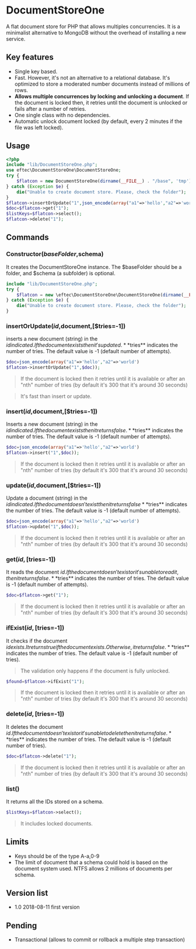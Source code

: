 # DocumentStoreOne
A flat document store for PHP that allows multiples concurrencies. It is a minimalist alternative to MongoDB without the overhead of installing a new service.

## Key features
- Single key based.
- Fast. However, it's not an alternative to a relational database. It's optimized to store a moderated number documents instead of millions of rows.
- **Allows multiple concurrences by locking and unlocking a document**. If the document is locked then, it retries until the document is unlocked or fails after a number of retries.
- One single class with no dependencies.
- Automatic unlock document locked (by default, every 2 minutes if the file was left locked).

## Usage

```php
<?php
include "lib/DocumentStoreOne.php";
use eftec\DocumentStoreOne\DocumentStoreOne;
try {
    $flatcon = new DocumentStoreOne(dirname(__FILE__) . "/base", 'tmp');
} catch (Exception $e) {
    die("Unable to create document store. Please, check the folder");
}
$flatcon->insertOrUpdate("1",json_encode(array("a1"=>'hello',"a2"=>'world')));
$doc=$flatcon->get("1");
$listKeys=$flatcon->select();
$flatcon->delete("1");
```

## Commands

### Constructor($baseFolder,$schema)

It creates the DocumentStoreOne instance.   The $baseFolder should be a folder, and $schema (a subfolder) is optional.

```php
include "lib/DocumentStoreOne.php";
try {
    $flatcon = new \eftec\DocumentStoreOne\DocumentStoreOne(dirname(__FILE__) . "/base", 'tmp');
} catch (Exception $e) {
    die("Unable to create document store. Please, check the folder");
}
```

### insertOrUpdate($id,$document,[$tries=-1])

inserts a new document (string) in the $id indicated. If the document exists then it's updated.
**$tries** indicates the number of tries. The default value is -1 (default number of attempts).

```php
$doc=json_encode(array("a1"=>'hello',"a2"=>'world')
$flatcon->insertOrUpdate("1",$doc));
```
> If the document is locked then it retries until it is available or after an "nth" number of tries (by default it's 300 that it's around 30 seconds)

> It's fast than insert or update.

### insert($id,$document,[$tries=-1])

Inserts a new document (string) in the $id indicated. If the document exists then it returns false.
**$tries** indicates the number of tries. The default value is -1 (default number of attempts).

```php
$doc=json_encode(array("a1"=>'hello',"a2"=>'world')
$flatcon->insert("1",$doc));
```

> If the document is locked then it retries until it is available or after an "nth" number of tries (by default it's 300 that it's around 30 seconds)

### update($id,$document,[$tries=-1])

Update a document (string) in the $id indicated. If the document doesn't exist then it returns false
**$tries** indicates the number of tries. The default value is -1 (default number of attempts).

```php
$doc=json_encode(array("a1"=>'hello',"a2"=>'world')
$flatcon->update("1",$doc));
```

> If the document is locked then it retries until it is available or after an "nth" number of tries (by default it's 300 that it's around 30 seconds)


### get($id,[$tries=-1])

It reads the document $id.  If the document doesn't exist or it's unable to read it, then it returns false.
**$tries** indicates the number of tries. The default value is -1 (default number of attempts).

```php
$doc=$flatcon->get("1");
```

> If the document is locked then it retries until it is available or after an "nth" number of tries (by default it's 300 that it's around 30 seconds)

### ifExist($id,[$tries=-1])

It checks if the document $id exists.  It returns true if the document exists. Otherwise, it returns false.
**$tries** indicates the number of tries. The default value is -1 (default number of tries).
>The validation only happens if the document is fully unlocked.

```php
$found=$flatcon->ifExist("1");
```

> If the document is locked then it retries until it is available or after an "nth" number of tries (by default it's 300 that it's around 30 seconds)

### delete($id,[$tries=-1])

It deletes the document $id.  If the document doesn't exist or it's unable to delete then it returns false.
**$tries** indicates the number of tries. The default value is -1 (default number of tries).

```php
$doc=$flatcon->delete("1");
```
> If the document is locked then it retries until it is available or after an "nth" number of tries (by default it's 300 that it's around 30 seconds)

### list()

It returns all the IDs stored on a schema.

```php
$listKeys=$flatcon->select();
```
> It includes locked documents.

## Limits
- Keys should be of the type A-a,0-9
- The limit of document that a schema could hold is based on the document system used. NTFS allows 2 millions of documents per schema.

## Version list

- 1.0 2018-08-11 first version

## Pending

- Transactional (allows to commit or rollback a multiple step transaction)
